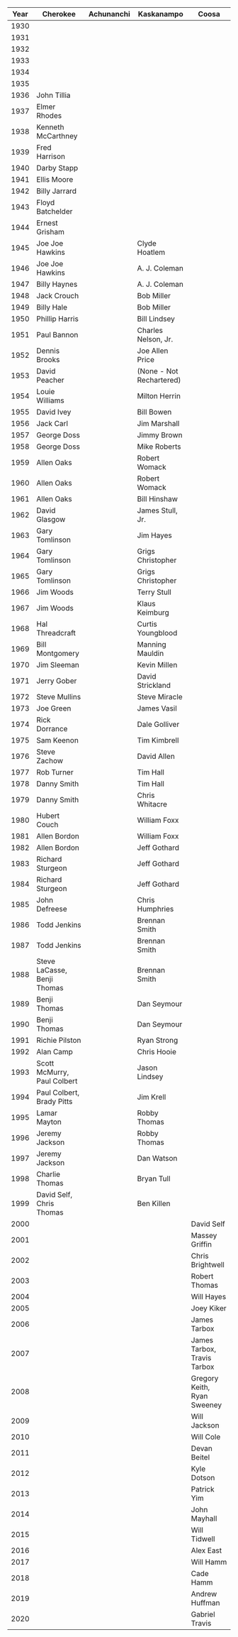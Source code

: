| Year | Cherokee | Achunanchi | Kaskanampo | Coosa |
| ---- | ---- | ---- | ---- | ---- |
| 1930 |  |  |  |  |
| 1931 |  |  |  |  |
| 1932 |  |  |  |  |
| 1933 |  |  |  |  |
| 1934 |  |  |  |  |
| 1935 |  |  |  |  |
| 1936 | John Tillia |  |  |  |
| 1937 | Elmer Rhodes |  |  |  |
| 1938 | Kenneth McCarthney |  |  |  |
| 1939 | Fred Harrison |  |  |  |
| 1940 | Darby Stapp |  |  |  |
| 1941 | Ellis Moore |  |  |  |
| 1942 | Billy Jarrard |  |  |  |
| 1943 | Floyd Batchelder |  |  |  |
| 1944 | Ernest Grisham |  |  |  |
| 1945 | Joe Joe Hawkins |  | Clyde Hoatlem |  |
| 1946 | Joe Joe Hawkins |  | A. J. Coleman |  |
| 1947 | Billy Haynes |  | A. J. Coleman |  |
| 1948 | Jack Crouch |  | Bob Miller |  |
| 1949 | Billy Hale |  | Bob Miller |  |
| 1950 | Phillip Harris |  | Bill Lindsey |  |
| 1951 | Paul Bannon |  | Charles Nelson, Jr. |  |
| 1952 | Dennis Brooks |  | Joe Allen Price |  |
| 1953 | David Peacher |  | (None - Not Rechartered) |  |
| 1954 | Louie Williams |  | Milton Herrin |  |
| 1955 | David Ivey |  | Bill Bowen |  |
| 1956 | Jack Carl |  | Jim Marshall |  |
| 1957 | George Doss |  | Jimmy Brown |  |
| 1958 | George Doss |  | Mike Roberts |  |
| 1959 | Allen Oaks |  | Robert Womack |  |
| 1960 | Allen Oaks |  | Robert Womack |  |
| 1961 | Allen Oaks |  | Bill Hinshaw |  |
| 1962 | David Glasgow |  | James Stull, Jr. |  |
| 1963 | Gary Tomlinson |  | Jim Hayes |  |
| 1964 | Gary Tomlinson |  | Grigs Christopher |  |
| 1965 | Gary Tomlinson |  | Grigs Christopher |  |
| 1966 | Jim Woods |  | Terry Stull |  |
| 1967 | Jim Woods |  | Klaus Keimburg |  |
| 1968 | Hal Threadcraft |  | Curtis Youngblood |  |
| 1969 | Bill Montgomery |  | Manning Mauldin |  |
| 1970 | Jim Sleeman |  | Kevin Millen |  |
| 1971 | Jerry Gober |  | David Strickland |  |
| 1972 | Steve Mullins |  | Steve Miracle |  |
| 1973 | Joe Green |  | James Vasil |  |
| 1974 | Rick Dorrance |  | Dale Golliver |  |
| 1975 | Sam Keenon |  | Tim Kimbrell |  |
| 1976 | Steve Zachow |  | David Allen |  |
| 1977 | Rob Turner |  | Tim Hall |  |
| 1978 | Danny Smith |  | Tim Hall |  |
| 1979 | Danny Smith |  | Chris Whitacre |  |
| 1980 | Hubert Couch |  | William Foxx |  |
| 1981 | Allen Bordon |  | William Foxx |  |
| 1982 | Allen Bordon |  | Jeff Gothard |  |
| 1983 | Richard Sturgeon |  | Jeff Gothard |  |
| 1984 | Richard Sturgeon |  | Jeff Gothard |  |
| 1985 | John Defreese |  | Chris Humphries |  |
| 1986 | Todd Jenkins |  | Brennan Smith |  |
| 1987 | Todd Jenkins |  | Brennan Smith |  |
| 1988 | Steve LaCasse, Benji Thomas |  | Brennan Smith |  |
| 1989 | Benji Thomas |  | Dan Seymour |  |
| 1990 | Benji Thomas |  | Dan Seymour |  |
| 1991 | Richie Pilston |  | Ryan Strong |  |
| 1992 | Alan Camp |  | Chris Hooie |  |
| 1993 | Scott McMurry, Paul Colbert |  | Jason Lindsey |  |
| 1994 | Paul Colbert, Brady Pitts |  | Jim Krell |  |
| 1995 | Lamar Mayton |  | Robby Thomas |  |
| 1996 | Jeremy Jackson |  | Robby Thomas |  |
| 1997 | Jeremy Jackson |  | Dan Watson |  |
| 1998 | Charlie Thomas |  | Bryan Tull |  |
| 1999 | David Self, Chris Thomas |  | Ben Killen |  |
| 2000 |  |  |  | David Self |
| 2001 |  |  |  | Massey Griffin |
| 2002 |  |  |  | Chris Brightwell |
| 2003 |  |  |  | Robert Thomas |
| 2004 |  |  |  | Will Hayes |
| 2005 |  |  |  | Joey Kiker |
| 2006 |  |  |  | James Tarbox |
| 2007 |  |  |  | James Tarbox, Travis Tarbox |
| 2008 |  |  |  | Gregory Keith, Ryan Sweeney |
| 2009 |  |  |  | Will Jackson |
| 2010 |  |  |  | Will Cole |
| 2011 |  |  |  | Devan Beitel |
| 2012 |  |  |  | Kyle Dotson |
| 2013 |  |  |  | Patrick Yim |
| 2014 |  |  |  | John Mayhall |
| 2015 |  |  |  | Will Tidwell |
| 2016 |  |  |  | Alex East |
| 2017 |  |  |  | Will Hamm |
| 2018 |  |  |  | Cade Hamm |
| 2019 |  |  |  | Andrew Huffman |
| 2020 |  |  |  | Gabriel Travis |
